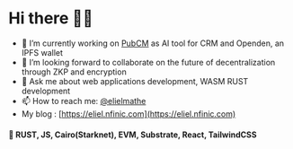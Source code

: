 # Hi there 🧑‍💻

- 🔭 I’m currently working on [PubCM](https://www.pubcm.com) as AI tool for CRM and Openden, an IPFS wallet 
- 👯 I’m looking forward to collaborate on the future of decentralization through ZKP and encryption
- 💬 Ask me about web applications development, WASM RUST development
- 📫 How to reach me: [@elielmathe](twitter.com/elielmathe)
- My blog : [https://eliel.nfinic.com](https://eliel.nfinic.com)


####  🦀 RUST, JS, Cairo(Starknet), EVM, Substrate, React, TailwindCSS

